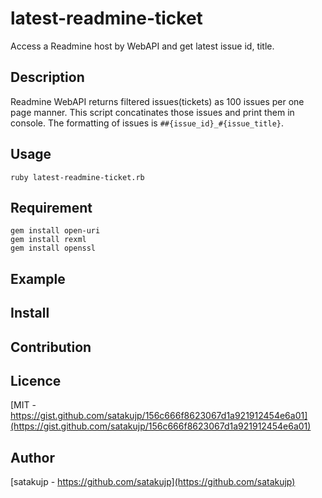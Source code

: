 latest-readmine-ticket
=================

Access a Readmine host by WebAPI and get latest issue id, title.

Description
-----------------
Readmine WebAPI returns filtered issues(tickets) as 100 issues per one page manner. This script concatinates those issues and print them in console. The formatting of issues is `##{issue_id}_#{issue_title}`.

Usage
-----------------
```
ruby latest-readmine-ticket.rb
```

Requirement
-----------------
```
gem install open-uri
gem install rexml
gem install openssl
```

Example
-----------------

Install
-----------------

Contribution
-----------------

Licence
-----------------
[MIT - https://gist.github.com/satakujp/156c666f8623067d1a921912454e6a01](https://gist.github.com/satakujp/156c666f8623067d1a921912454e6a01)

Author
-----------------
[satakujp - https://github.com/satakujp](https://github.com/satakujp)
